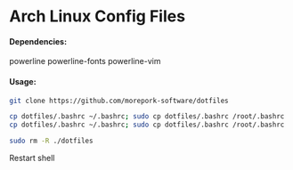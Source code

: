 # Arch Linux Config Files

#### Dependencies:
  powerline powerline-fonts powerline-vim

#### Usage:

``` bash
git clone https://github.com/morepork-software/dotfiles

cp dotfiles/.bashrc ~/.bashrc; sudo cp dotfiles/.bashrc /root/.bashrc
cp dotfiles/.bashrc ~/.bashrc; sudo cp dotfiles/.bashrc /root/.bashrc

sudo rm -R ./dotfiles
```

Restart shell
